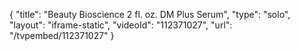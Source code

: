 {
    "title": "Beauty Bioscience 2 fl. oz. DM Plus Serum",
    "type": "solo",
    "layout": "iframe-static",
    "videoId": "112371027",
    "url": "\/tvpembed\/112371027"
}